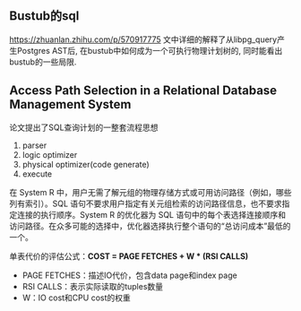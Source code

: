## Bustub的sql

https://zhuanlan.zhihu.com/p/570917775 文中详细的解释了从libpg_query产生Postgres AST后, 在bustub中如何成为一个可执行物理计划树的, 同时能看出bustub的一些局限.

## Access Path Selection in a Relational Database Management System

论文提出了SQL查询计划的一整套流程思想

1. parser
2. logic optimizer
3. physical optimizer(code generate)
4. execute

在 System R 中，用户无需了解元组的物理存储方式或可用访问路径（例如，哪些列有索引）。SQL 语句不要求用户指定有关元组检索的访问路径信息，也不要求指定连接的执行顺序。System R 的优化器为 SQL 语句中的每个表选择连接顺序和访问路径。在众多可能的选择中，优化器选择执行整个语句的“总访问成本”最低的一个。

单表代价的评估公式：**COST = PAGE FETCHES + W * (RSI CALLS)**

- PAGE FETCHES：描述IO代价，包含data page和index page
- RSI CALLS：表示实际读取的tuples数量
- W：IO cost和CPU cost的权重